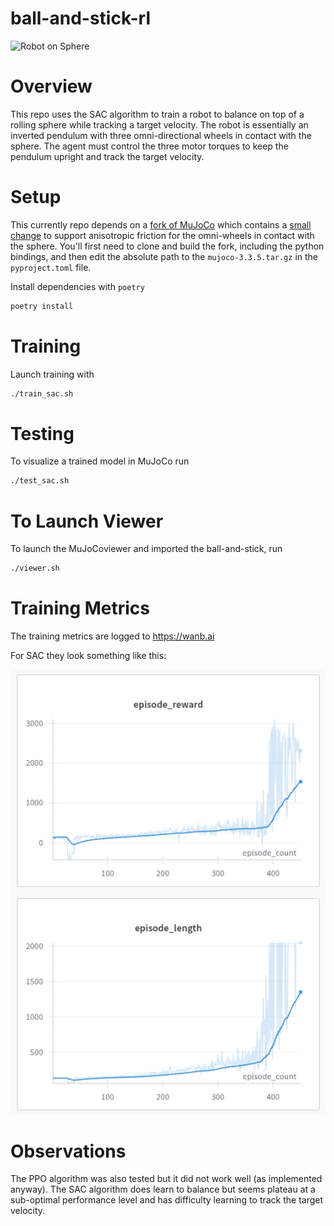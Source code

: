 # ball-and-stick-rl

<img src="static/robot_on_ball.gif" alt="Robot on Sphere" width="1000">

# Overview

This repo uses the SAC algorithm to train a robot to balance on top of a rolling sphere while tracking a target velocity. The robot is essentially an inverted pendulum with three omni-directional wheels in contact with the sphere. The agent must control the three motor torques to keep the pendulum upright and track the target velocity.

# Setup

This currently repo depends on a [fork of MuJoCo](https://github.com/david-wb/mujoco) which contains a [small change](https://github.com/google-deepmind/mujoco/pull/2751) to support anisotropic friction for the omni-wheels in contact with the sphere. You'll first need to clone and build the fork, including the python bindings, and then edit the absolute path to the `mujoco-3.3.5.tar.gz` in the `pyproject.toml` file.

Install dependencies with `poetry`

```bash
poetry install
```

# Training

Launch training with

```bash
./train_sac.sh
```

# Testing

To visualize a trained model in MuJoCo run

```bash
./test_sac.sh
```

# To Launch Viewer

To launch the MuJoCoviewer and imported the ball-and-stick, run

```bash
./viewer.sh
```

# Training Metrics

The training metrics are logged to https://wanb.ai

For SAC they look something like this:

<img src="static/training_metrics.png" alt="SAC Metrics" width="600">

# Observations

The PPO algorithm was also tested but it did not work well (as implemented anyway).
The SAC algorithm does learn to balance but seems plateau at a sub-optimal performance level
and has difficulty learning to track the target velocity.
